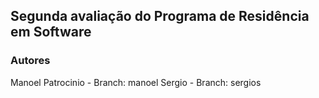 ## Segunda avaliação do Programa de Residência em Software 


### Autores
Manoel Patrocinio - Branch: manoel
Sergio - Branch: sergios
